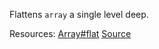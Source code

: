 Flattens <code>array</code> a single level deep.

Resources: [Array#flat](https://developer.mozilla.org/docs/Web/JavaScript/Reference/Global_Objects/Array/flat) [Source](https://github.com/you-dont-need/You-Dont-Need-Lodash-Underscore#_flatten)
